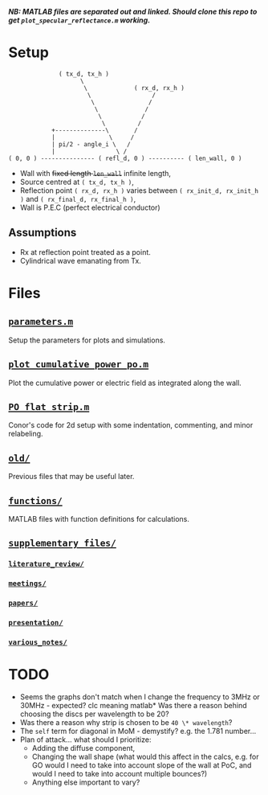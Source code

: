 ***NB: MATLAB files are separated out and linked. Should clone this repo to get `plot_specular_reflectance.m` working.***
# Setup

                  ( tx_d, tx_h )                                              
                        \                                                
                         \             ( rx_d, rx_h )                  
                          \                 /                           
                           \               /                            
                            \             /                             
                             \           /                              
                              \         /                               
                +--------------\       /                                
                |               \     /                                 
                | pi/2 - angle_i \   /                                  
                |                 \ /                                   
    ( 0, 0 ) --------------- ( refl_d, 0 ) ---------- ( len_wall, 0 )

* Wall with ~~fixed length `len_wall`~~ infinite length,
* Source centred at `( tx_d, tx_h )`,
* Reflection point `( rx_d, rx_h )` varies between `( rx_init_d, rx_init_h )` and `( rx_final_d, rx_final_h )`,
* Wall is P.E.C (perfect electrical conductor)
## Assumptions
* Rx at reflection point treated as a point.
* Cylindrical wave emanating from Tx.

# Files
## [`parameters.m`](https://github.com/AndyWhelan/DCU-Project-2025/blob/main/parameters.m)
Setup the parameters for plots and simulations.

## [`plot_cumulative_power_po.m`](https://github.com/AndyWhelan/DCU-Project-2025/blob/main/plot_cumulative_power_po.m)
Plot the cumulative power or electric field as integrated along the wall.

## [`PO_flat_strip.m`](https://github.com/AndyWhelan/DCU-Project-2025/blob/main/PO_flat_strip.m)
Conor's code for 2d setup with some indentation, commenting, and minor relabeling.

## [`old/`](https://github.com/AndyWhelan/DCU-Project-2025/blob/main/old/)
Previous files that may be useful later.

## [`functions/`](https://github.com/AndyWhelan/DCU-Project-2025/blob/main/functions/)
MATLAB files with function definitions for calculations.

## [`supplementary_files/`](https://github.com/AndyWhelan/DCU-Project-2025/blob/main/supplementary_files/)
### [`literature_review/`](https://github.com/AndyWhelan/DCU-Project-2025/tree/main/supplementary_files/literature_review/)
### [`meetings/`](https://github.com/AndyWhelan/DCU-Project-2025/tree/main/supplementary_files/meetings/)
### [`papers/`](https://github.com/AndyWhelan/DCU-Project-2025/tree/main/supplementary_files/papers)
### [`presentation/`](https://github.com/AndyWhelan/DCU-Project-2025/tree/main/supplementary_files/presentation)
### [`various_notes/`](https://github.com/AndyWhelan/DCU-Project-2025/tree/main/supplementary_files/various_notes)

# TODO
* Seems the graphs don't match when I change the frequency to 3MHz or 30MHz - expected?
clc meaning matlab* Was there a reason behind choosing the discs per wavelength to be 20?
* Was there a reason why strip is chosen to be `40 \* wavelength`?
* The `self` term for diagonal in MoM - demystify? e.g. the 1.781 number...
* Plan of attack... what should I prioritize:
    * Adding the diffuse component,
    * Changing the wall shape (what would this affect in the calcs, e.g. for GO would I need to take into account slope of the wall at PoC, and would I need to take into account multiple bounces?)
    * Anything else important to vary?
